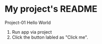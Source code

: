 # My project's README
Project-01 Hello World

1. Run app via project
2. Click the button labled as "Click me".



